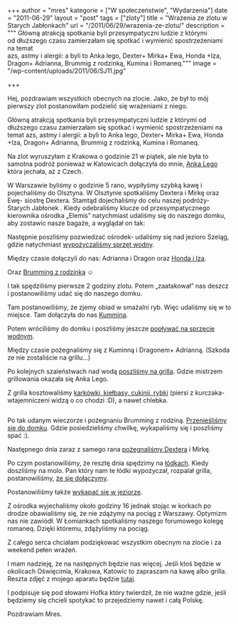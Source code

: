 +++
author = "mres"
kategorie = ["W społeczeństwie", "Wydarzenia"]
date = "2011-06-29"
layout = "post"
tags = ["zloty"]
title = "Wrażenia ze zlotu w Starych Jabłonkach"
url = "/2011/06/29/wrazenia-ze-zlotu/"
description = """
Główną atrakcją spotkania byli przesympatyczni ludzie z którymi \
od dłuższego czasu zamierzałam się spotkać i wymienić spostrzeżeniami na temat \
azs, astmy i alergii: a byli to Anka lego, Dexter+ Mirka+ Ewa, Honda +Iza, \
Dragon+ Adrianna, Brummig z rodzinką, Kumina i Romaneq."""
image = "/wp-content/uploads/2011/06/SJ11.jpg"

+++

Hej, pozdrawiam wszystkich obecnych na zlocie. Jako, że był to mój pierwszy zlot postanowiłam podzielić się wrażeniami z niego.
  
Główną atrakcją spotkania byli przesympatyczni ludzie z którymi od dłuższego czasu zamierzałam się spotkać i wymienić spostrzeżeniami na temat azs, astmy i alergii: a byli to Anka lego, Dexter+ Mirka+ Ewa, Honda +Iza, Dragon+ Adrianna, Brummig z rodzinką, Kumina i Romaneq.

Na zlot wyruszyłam z Krakowa o godzinie 21 w piątek, ale nie była to samotna podróż ponieważ w Katowicach dołączyła do mnie, [Anka Lego][1] która jechała, aż z Czech.

<!--more-->W Warszawie byliśmy o godzinie 5 rano, wypiłyśmy szybką kawę i pojechaliśmy do Olsztyna. W Olsztynie spotkaliśmy Dextera i Mirkę oraz Ewę- siostrę Dextera. Stamtąd dojechaliśmy do celu naszej podróży- Starych Jabłonek . Kiedy odebraliśmy klucze od przesympatycznego kierownika ośrodka „Elemis” natychmiast udaliśmy się do naszego domku, aby zostawic nasze bagaże, a wyglądał on tak:

<img class="aligncenter size-full wp-image-2048" title="Nasz domek" src="/wp-content/uploads/2011/06/SJ2.jpg" alt="" srcset="/wp-content/uploads/2011/06/SJ2-300x169.jpg 300w, /wp-content/uploads/2011/06/SJ2.jpg 606w" sizes="(max-width: 606px) 100vw, 606px" />

Następnie poszliśmy pozwiedzać ośrodek- udaliśmy się nad jezioro Szeląg, gdzie natychmiast [wypożyczaliśmy sprzęt wodny][2].

Między czasie dołączyli do nas: Adrianna i Dragon oraz [Honda i Iza][3].

Oraz [Brumming z rodzinką][4] ☺️

I tak spędziliśmy pierwsze 2 godziny zlotu. Potem „zaatakował” nas deszcz i postanowiliśmy udać się do naszego domku.
  
Tam postanowiliśmy, że zjemy obiad w smażalni ryb. Więc udaliśmy się w to miejsce. Tam dołączyła do nas [Kummina][5].

Potem wróciliśmy do domku i poszliśmy jeszcze [popływać na sprzęcie wodnym][6].

Między czasie pożegnaliśmy się z Kuminną i Dragonem+ Adrianną. (Szkoda ze nie zostaliście na grillu…)

Po kolejnych szaleństwach nad wodą [poszliśmy na grilla][7]. Gdzie mistrzem grillowania okazała się Anka Lego.

Z grilla kosztowaliśmy [karkówki, kiełbasy, cukinii, rybki][8] (piersi z kurczaka- wtajemniczeni widzą o co chodzi :D), a nawet chlebka.
  
<img class="aligncenter size-full wp-image-2057" title="Mirka, Dexter, Iza i Honda (zmarzluchy!)" src="/wp-content/uploads/2011/06/SJ11.jpg" alt="" srcset="/wp-content/uploads/2011/06/SJ11-300x169.jpg 300w, /wp-content/uploads/2011/06/SJ11.jpg 609w" sizes="(max-width: 609px) 100vw, 609px" />

Po tak udanym wieczorze i pożegnaniu Brumming z rodziną. [Przenieśliśmy się do domku][9]. Gdzie posiedzieliśmy chwilkę, wykapaliśmy się i poszliśmy spać :).

Następnego dnia zaraz z samego rana [pożegnaliśmy Dextera][10] i Mirkę.

Po czym postanowiliśmy, że resztę dnia spędzimy na [łódkach][11]. Kiedy doszliśmy na molo. Pan który nam te łódki wypożyczał, rozpalał grilla, postanowiliśmy, [że się dołączymy][12].

Postanowiliśmy także [wykąpać się w jeziorze][13].

Z ośrodka wyjechaliśmy około godziny 16 jednak stojąc w korkach po drodze obawialiśmy się, że nie zdążymy na pociąg z Warszawy. Optymizm nas nie zawiódł. W Łomiankach spotkaliśmy naszego forumowego kolegę romaneq. Dzięki któremu, zdążyliśmy na pociąg.

Z całego serca chciałam podziękować wszystkim obecnym na zlocie i za weekend pełen wrażeń.
  
I mam nadzieję, że na następnych będzie nas więcej. Jeśli ktoś będzie w okolicach Oświęcimia, Krakowa, Katowic to zapraszam na kawę albo grilla. Reszta zdjęć z mojego aparatu będzie [tutaj][14].

I podpisuje się pod słowami Hofka który twierdził, że nie ważne gdzie, jeśli będziemy się chcieli spotykać to przejedziemy nawet i całą Polskę.
  
Pozdrawiam Mres.

 [1]: https://picasaweb.google.com/112037479531643062970/ZlotAtopowy?authkey=Gv1sRgCO_WkM7cgK64Cw#5624361982407139746 "Anka Lego w czasie podróży do Olsztyna"
 [2]: https://picasaweb.google.com/112037479531643062970/ZlotAtopowy?authkey=Gv1sRgCO_WkM7cgK64Cw#5624361851580771202 "Dexter :)"
 [3]: https://picasaweb.google.com/112037479531643062970/ZlotAtopowy?authkey=Gv1sRgCO_WkM7cgK64Cw#5624365020915659458 "Ja, Honda i Iza"
 [4]: https://picasaweb.google.com/112037479531643062970/ZlotAtopowy?authkey=Gv1sRgCO_WkM7cgK64Cw#5624365062805036754 "Brumming, Kris, Marcel i Iga"
 [5]: https://picasaweb.google.com/lh/photo/LRw_fKurWJASGtx1IsOlwP_R_iyZAL_wnPXqM1MLIOE?feat=directlink "Anka Lego, Kumina i Adrianna"
 [6]: https://picasaweb.google.com/lh/photo/aqw7jn6SXCjDcAZ6i8YQov_R_iyZAL_wnPXqM1MLIOE?feat=directlink "Honda i Iza"
 [7]: https://picasaweb.google.com/lh/photo/qeTVmD_b9ZGt33AUNInhav_R_iyZAL_wnPXqM1MLIOE?feat=directlink "Anka Lego jako mistrz grilla"
 [8]: https://picasaweb.google.com/112037479531643062970/ZlotAtopowy?authkey=Gv1sRgCO_WkM7cgK64Cw#5624368652553658034
 [9]: https://picasaweb.google.com/112037479531643062970/ZlotAtopowy?authkey=Gv1sRgCO_WkM7cgK64Cw#5624369737257184050 "Mirka i Dexter"
 [10]: https://picasaweb.google.com/112037479531643062970/ZlotAtopowy?authkey=Gv1sRgCO_WkM7cgK64Cw#5624372093392310946 "Anka Lego i Dexter- jedziemy na dworzec"
 [11]: https://picasaweb.google.com/112037479531643062970/ZlotAtopowy?authkey=Gv1sRgCO_WkM7cgK64Cw#5624378025124628226 "Anka lego w kajaku"
 [12]: https://picasaweb.google.com/112037479531643062970/ZlotAtopowy?authkey=Gv1sRgCO_WkM7cgK64Cw#5624374359149893090 "Honda rozpalający grilla"
 [13]: https://picasaweb.google.com/112037479531643062970/ZlotAtopowy?authkey=Gv1sRgCO_WkM7cgK64Cw#5624376254526548642 "Iza i Honda"
 [14]: https://picasaweb.google.com/112037479531643062970/ZlotAtopowy?authkey=Gv1sRgCO_WkM7cgK64Cw#
